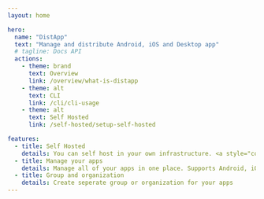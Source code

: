 ```yaml
---
layout: home

hero:
  name: "DistApp"
  text: "Manage and distribute Android, iOS and Desktop app"
  # tagline: Docs API
  actions:
    - theme: brand
      text: Overview
      link: /overview/what-is-distapp
    - theme: alt
      text: CLI
      link: /cli/cli-usage
    - theme: alt
      text: Self Hosted
      link: /self-hosted/setup-self-hosted

features:
  - title: Self Hosted
    details: You can self host in your own infrastructure. <a style="color:var(--vp-c-brand-2);" href="/self-hosted/setup-self-hosted">Learn More.</a>
  - title: Manage your apps
    details: Manage all of your apps in one place. Supports Android, iOS and Desktop.
  - title: Group and organization
    details: Create seperate group or organization for your apps
---
```


